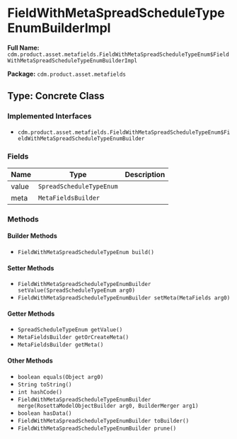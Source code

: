 # FieldWithMetaSpreadScheduleTypeEnumBuilderImpl

**Full Name:** `cdm.product.asset.metafields.FieldWithMetaSpreadScheduleTypeEnum$FieldWithMetaSpreadScheduleTypeEnumBuilderImpl`

**Package:** `cdm.product.asset.metafields`

## Type: Concrete Class

### Implemented Interfaces

- `cdm.product.asset.metafields.FieldWithMetaSpreadScheduleTypeEnum$FieldWithMetaSpreadScheduleTypeEnumBuilder`

### Fields

| Name | Type | Description |
|------|------|-------------|
| value | `SpreadScheduleTypeEnum` |  |
| meta | `MetaFieldsBuilder` |  |

### Methods

#### Builder Methods

- `FieldWithMetaSpreadScheduleTypeEnum build()`

#### Setter Methods

- `FieldWithMetaSpreadScheduleTypeEnumBuilder setValue(SpreadScheduleTypeEnum arg0)`
- `FieldWithMetaSpreadScheduleTypeEnumBuilder setMeta(MetaFields arg0)`

#### Getter Methods

- `SpreadScheduleTypeEnum getValue()`
- `MetaFieldsBuilder getOrCreateMeta()`
- `MetaFieldsBuilder getMeta()`

#### Other Methods

- `boolean equals(Object arg0)`
- `String toString()`
- `int hashCode()`
- `FieldWithMetaSpreadScheduleTypeEnumBuilder merge(RosettaModelObjectBuilder arg0, BuilderMerger arg1)`
- `boolean hasData()`
- `FieldWithMetaSpreadScheduleTypeEnumBuilder toBuilder()`
- `FieldWithMetaSpreadScheduleTypeEnumBuilder prune()`

